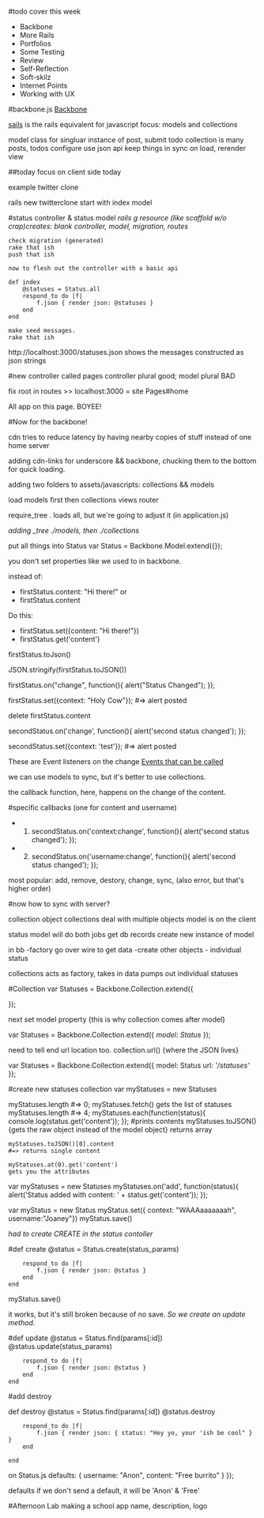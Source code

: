 #todo cover this week

* Backbone
* More Rails
* Portfolios
* Some Testing
* Review
* Self-Reflection
* Soft-skilz
* Internet Points
* Working with UX


#backbone.js
[Backbone](backbonejs.org)

[sails](sailsjs.org) is the rails equivalent for javascript
focus: models and collections

model class for singluar instance of post, submit todo
collection is many posts, todos
	configure
		use json api
			keep things in sync
				on load, rerender view

##today focus on client side today

example twitter clone

rails new twitterclone
	start with index model

#status controller & status model
*rails g resource (like scaffold w/o crap)creates: blank controller, model, migration, routes*

	check migration (generated)
	rake that ish
	push that ish

	now to flesh out the controller with a basic api

	def index
		@statuses = Status.all
		respond_to do |f|
			f.json { render json: @statuses }
		end
	end

	make seed messages. 
	rake that ish

http://localhost:3000/statuses.json shows the messages constructed as json strings

#new controller called pages
controller plural good; model plural BAD

fix root in routes >> localhost:3000 = site Pages#home

All app on this page. BOYEE!

#Now for the backbone!

cdn tries to reduce latency
	by having nearby copies of stuff instead of one home server

adding cdn-links for underscore && backbone, chucking them to the bottom for quick loading.

adding two folders to assets/javascripts: collections && models

load models first
then collections
views
router

require_tree . loads all, but we're going to adjust it (in application.js)

*adding _tree ./models, then ./collections*

put all things into Status
var Status = Backbone.Model.extend({});

you don't set properties like we used to in backbone.

instead of:

* firstStatus.content: "Hi there!"
or 
* firstStatus.content

Do this:

* firstStatus.set({content: "Hi there!"})
* firstStatus.get('content')

firstStatus.toJson()

JSON.stringify(firstStatus.toJSON())


firstStatus.on("change", function(){
  alert("Status Changed");
});

firstStatus.set({context: "Holy Cow"}); 
#=>	alert posted

delete firstStatus.content 

secondStatus.on('change', function(){
	alert('second status changed');
});

secondStatus.set({context: 'test'}); 
#=> alert posted

These are Event listeners on the change
[Events that can be called](backbonejs.org/#Events-on) 


we can use models to sync, but it's better to use collections.

the callback function, here, happens on the change of the content. 


#specific callbacks (one for content and username)
* 1) secondStatus.on('context:change', function(){
	alert('second status changed');
});
* 2) secondStatus.on('username:change', function(){
	alert('second status changed');
});

most popular: add, remove, destory, change, sync, (also error, but that's higher order)

#now how to sync with server?

collection object
collections deal with multiple objects
model is on the client

status model will do both jobs get db records 
create new instance of model

in bb
-factory go over wire to get data
	-create other objects - individual status

collections acts as factory,
	takes in data pumps out individual statuses

#Collection
var Statuses = Backbone.Collection.extend({
	
});

next set model property {this is why collection comes after model}

var Statuses = Backbone.Collection.extend({
	*model: Status*
});

need to tell end url location too.
collection.url() {where the JSON lives}

var Statuses = Backbone.Collection.extend({
	model: Status
	url: *'/statuses'*
});

#create new statuses collection
var myStatuses = new Statuses

myStatuses.length #=> 0;
myStatuses.fetch() gets the list of statuses
myStatuses.length #=> 4;
myStatuses.each(function(status){
	console.log(status.get('content'));
});
	#prints contents
	myStatuses.toJSON() {gets the raw object instead of the model object}
	returns array


	myStatuses.toJSON()[0].content
	#=> returns single content

	myStatuses.at(0).get('content')
	gets you the attributes

var myStatuses = new Statuses
myStatuses.on('add', function(status){
	alert('Status added with content: ' + status.get('content'));
});

var myStatus = new Status
myStatus.set({ context: "WAAAaaaaaaah", username:"Joaney"})
myStatus.save()

*had to create CREATE in the status contoller*

#def create
		@status = Status.create(status_params)

		respond_to do |f|
			f.json { render json: @status }
		end
	end

myStatus.save()

it works, but it's still broken because of no save. *So we create an update method.*

#def update
		@status = Status.find(params[:id])
		@status.update(status_params)

		respond_to do |f|
			f.json { render json: @status }
		end
	end

#add destroy

def destroy
		@status = Status.find(params[:id])
		@status.destroy

		respond_to do |f|
			f.json { render json: { status: "Hey yo, your 'ish be cool" } }
		end

	end

on Status.js
defaults: {
	username: "Anon",
	content: "Free burrito"
	}
});

defaults if we don't send a default, it will be 'Anon' & 'Free'


#Afternoon Lab
making a school app
name, description, logo
